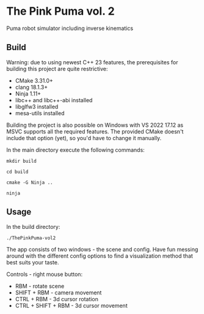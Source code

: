 # The Pink Puma vol. 2
Puma robot simulator including inverse kinematics

## Build
Warning: due to using newest C++ 23 features, the prerequisites for building this project are quite restrictive:
 - CMake 3.31.0+
 - clang 18.1.3+
 - Ninja 1.11+
 - libc++ and libc++-abi installed
 - libglfw3 installed
 - mesa-utils installed

Building the project is also possible on Windows with VS 2022 17.12 as MSVC supports all the required features.
The provided CMake doesn't include that option (yet), so you'd have to change it manually.

In the main directory execute the following commands:
```
mkdir build

cd build

cmake -G Ninja ..

ninja
```

## Usage
In the build directory:
```
./ThePinkPuma-vol2
```

The app consists of two windows - the scene and config.
Have fun messing around with the different config options to find a visualization method that best suits your taste.

Controls - right mouse button:
 - RBM - rotate scene
 - SHIFT + RBM - camera movement
 - CTRL + RBM - 3d cursor rotation
 - CTRL + SHIFT + RBM - 3d cursor movement
